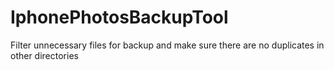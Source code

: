 # IphonePhotosBackupTool
Filter unnecessary files for backup and make sure there are no duplicates in other directories
